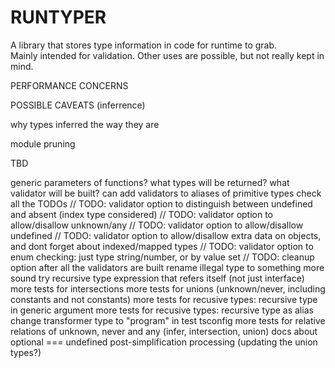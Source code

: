 # RUNTYPER

A library that stores type information in code for runtime to grab.  
Mainly intended for validation. Other uses are possible, but not really kept in mind.  

PERFORMANCE CONCERNS

POSSIBLE CAVEATS (inferrence)

why types inferred the way they are

module pruning

TBD

generic parameters of functions? what types will be returned? what validator will be built?
can add validators to aliases of primitive types
check all the TODOs
// TODO: validator option to distinguish between undefined and absent (index type considered)
// TODO: validator option to allow/disallow unknown/any
// TODO: validator option to allow/disallow undefined
// TODO: validator option to allow/disallow extra data on objects, and dont forget about indexed/mapped types
// TODO: validator option to enum checking: just type string/number, or by value set
// TODO: cleanup option after all the validators are built
rename illegal type to something more sound
try recursive type expression that refers itself (not just interface)
more tests for intersections
more tests for unions (unknown/never, including constants and not constants)
more tests for recusive types: recursive type in generic argument
more tests for recusive types: recursive type as alias
change transformer type to "program" in test tsconfig
more tests for relative relations of unknown, never and any (infer, intersection, union)
docs about optional === undefined
post-simplification processing (updating the union types?)
